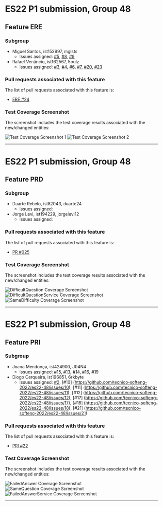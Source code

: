 # ES22 P1 submission, Group 48

## Feature ERE

### Subgroup
 - Miguel Santos, ist152997, mglsts
   + Issues assigned: [#5](https://github.com/tecnico-softeng-2022/es22-48/issues/5), [#8](https://github.com/tecnico-softeng-2022/es22-48/issues/8), [#9](https://github.com/tecnico-softeng-2022/es22-48/issues/9)
 - Rafael Venâncio, ist162567, 5oulz
   + Issues assigned: [#3](https://github.com/tecnico-softeng-2022/es22-48/issues/4), [#4](https://github.com/tecnico-softeng-2022/es22-48/issues/4), [#6](https://github.com/tecnico-softeng-2022/es22-48/issues/6), [#7](https://github.com/tecnico-softeng-2022/es22-48/issues/7), [#20](https://github.com/tecnico-softeng-2022/es22-48/issues/20), [#23](https://github.com/tecnico-softeng-2022/es22-48/issues/23)

### Pull requests associated with this feature

The list of pull requests associated with this feature is:

 - [ERE #24](https://github.com/tecnico-softeng-2022/es22-48/pull/24)


### Test Coverage Screenshot

The screenshot includes the test coverage results associated with the new/changed entities:

![Test Coverage Screenshot 1](https://github.com/tecnico-softeng-2022/es22-48/blob/ERE/frontend/public/coverage-ERE1.png)
![Test Coverage Screenshot 2](https://github.com/tecnico-softeng-2022/es22-48/blob/ERE/frontend/public/coverage-ERE2.png)

---

# ES22 P1 submission, Group 48

## Feature PRD

### Subgroup
 - Duarte Rebelo, ist82043, duarte24
   + Issues assigned:
 - Jorge Levi, ist194229, jorgelevi12
   + Issues assigned:

### Pull requests associated with this feature

The list of pull requests associated with this feature is:

 - [PR #025](https://github.com/tecnico-softeng-2022/es22-48/pull/25)

### Test Coverage Screenshot

The screenshot includes the test coverage results associated with the new/changed entities:

![DifficultQuestion Coverage Screenshot](https://github.com/tecnico-softeng-2022/es22-48/blob/develop/backend/DifficultQuestion-Coverage.png)
![DifficultQuestionService Coverage Screenshot](https://github.com/tecnico-softeng-2022/es22-48/blob/develop/backend/DifficultQuestionService-Coverage.png)
![SameDifficulty Coverage Screenshot](https://github.com/tecnico-softeng-2022/es22-48/blob/develop/backend/SameDifficulty-Coverage.png)

---

# ES22 P1 submission, Group 48

## Feature PRI

### Subgroup
 - Joana Mendonça, ist424900, J04N4
   + Issues assigned: [#15](https://github.com/tecnico-softeng-2022/es22-48/issues/15), [#13](https://github.com/tecnico-softeng-2022/es22-48/issues/13), [#14](https://github.com/tecnico-softeng-2022/es22-48/issues/14), [#16](https://github.com/tecnico-softeng-2022/es22-48/issues/16), [#19](https://github.com/tecnico-softeng-2022/es22-48/issues/19)
 - Diogo Cerqueira, ist196851, 6rkbyte
   + Issues assigned: [#2](https://github.com/tecnico-softeng-2022/es22-48/issues/2), [#10] (https://github.com/tecnico-softeng-2022/es22-48/issues/10), [#11] (https://github.com/tecnico-softeng-2022/es22-48/issues/11), [#12] (https://github.com/tecnico-softeng-2022/es22-48/issues/12), [#17] (https://github.com/tecnico-softeng-2022/es22-48/issues/17), [#18] (https://github.com/tecnico-softeng-2022/es22-48/issues/18), [#21] (https://github.com/tecnico-softeng-2022/es22-48/issues/21)

### Pull requests associated with this feature

The list of pull requests associated with this feature is:

 - [PRI #22](https://github.com/tecnico-softeng-2022/es22-48/pull/22)


### Test Coverage Screenshot

The screenshot includes the test coverage results associated with the new/changed entities:

![FailedAnswer Coverage Screenshot](https://github.com/tecnico-softeng-2022/es22-48/blob/develop/backend/FailedAnswer-Coverage.png)
![SameQuestion Coverage Screenshot](https://github.com/tecnico-softeng-2022/es22-48/blob/develop/backend/SameQuestion-Coverage.png)
![FailedAnswerService Coverage Screenshot](https://github.com/tecnico-softeng-2022/es22-48/blob/develop/backend/FailedAnswerService-Coverage.png)

---

